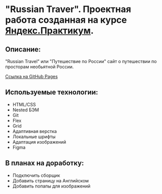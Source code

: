 # "Russian Traver". Проектная работа созданная на курсе [Яндекс.Практикум](https://praktikum.yandex.ru/).

## Описание:

"Russian Travel" или "Путешествие по России" сайт о путешествии по просторам необьятной России.

[Ссылка на GitHub Pages](https://allxy.github.io/russian-travel/)

## Используемые технологии:

- HTML/CSS
- Nested БЭМ
- Git
- Flex
- Grid
- Адаптивная верстка
- Локальные шрифты
- Адаптация изображений
- Figma

## В планах на доработку:

- Подключить сборщик
- Добавить страницу на Английском
- Добавить попапы для изображений
